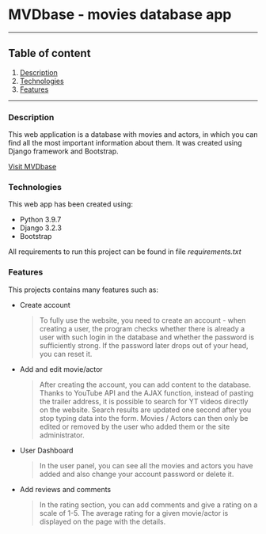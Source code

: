 # MVDbase - movies database app
<hr>

## Table of content

1. [Description](#description)
2. [Technologies](#technologies)
3. [Features](#features)

<hr>

### Description

This web application is a database with movies and actors, in which you can find all the most important information about them. It was created using Django framework and Bootstrap.

[Visit MVDbase](https://mvdbase.herokuapp.com/)


### Technologies

This web app has been created using:

- Python 3.9.7
- Django 3.2.3
- Bootstrap

All requirements to run this project can be found in file *requirements.txt*

### Features

This projects contains many features such as:

- Create account

    > To fully use the website, you need to create an account - when creating a user, the program checks whether there is already a user with such login in the database and whether the password is sufficiently strong. If the password later drops out of your head, you can reset it.

- Add and edit movie/actor

    > After creating the account, you can add content to the database. Thanks to YouTube API and the AJAX function, instead of pasting the trailer address, it is possible to search for YT videos directly on the website. Search results are updated one second after you stop typing data into the form. Movies / Actors can then only be edited or removed by the user who added them or the site administrator.

- User Dashboard

    > In the user panel, you can see all the movies and actors you have added and also change your account password or delete it.

- Add reviews and comments

    > In the rating section, you can add comments and give a rating on a scale of 1-5. The average rating for a given movie/actor is displayed on the page with the details.

